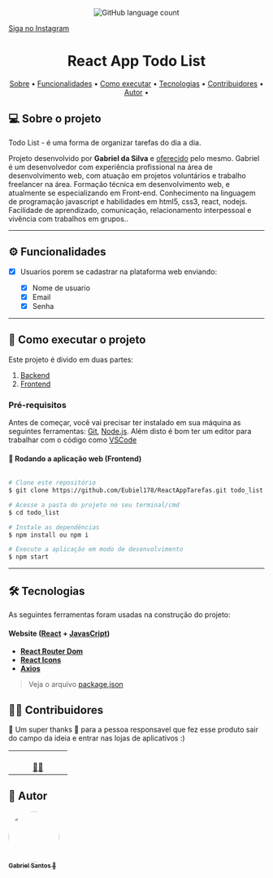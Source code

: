 <p align="center">
  <img alt="GitHub language count" src="https://img.shields.io/github/languages/count/tgmarinho/README-ecoleta?color=%2304D361">

<a href="https://www.instagram.com/tech_gabriel/">Siga no Instagram</a>

</p>

<h1 align="center">
  React App Todo List
</h1>

<p align="center">
 <a href="#-sobre-o-projeto">Sobre</a> •
 <a href="#-funcionalidades">Funcionalidades</a> •
 <a href="#-como-executar-o-projeto">Como executar</a> • 
 <a href="#-tecnologias">Tecnologias</a> • 
 <a href="#-contribuidores">Contribuidores</a> • 
 <a href="#-autor">Autor</a> • 
</p>

## 💻 Sobre o projeto

Todo List - é uma forma de organizar tarefas do dia a dia.

Projeto desenvolvido por **Gabriel da Silva** e [oferecido](https://www.instagram.com/tech_gabriel/) pelo mesmo. Gabriel é um desenvolvedor com experiência profissional na área de desenvolvimento web, com atuação em projetos voluntários e trabalho freelancer na área. Formação técnica em desenvolvimento web, e atualmente se especializando em Front-end. Conhecimento na linguagem de programação javascript e habilidades em html5, css3, react, nodejs. Facilidade de aprendizado, comunicação, relacionamento interpessoal e vivência com trabalhos em grupos..

---

## ⚙️ Funcionalidades

- [x] Usuarios porem se cadastrar na plataforma web enviando:

  - [x] Nome de usuario
  - [x] Email
  - [x] Senha

---

## 🚀 Como executar o projeto

Este projeto é divido em duas partes:

1. <a href="https://github.com/Eubiel178/Api-For-TodoList">Backend</a>
2. <a href="#">Frontend</a>

### Pré-requisitos

Antes de começar, você vai precisar ter instalado em sua máquina as seguintes ferramentas:
[Git](https://git-scm.com), [Node.js](https://nodejs.org/en/).
Além disto é bom ter um editor para trabalhar com o código como [VSCode](https://code.visualstudio.com/)

#### 🧭 Rodando a aplicação web (Frontend)

```bash

# Clone este repositório
$ git clone https://github.com/Eubiel178/ReactAppTarefas.git todo_list

# Acesse a pasta do projeto no seu terminal/cmd
$ cd todo_list

# Instale as dependências
$ npm install ou npm i

# Execute a aplicação em modo de desenvolvimento
$ npm start
```

---

## 🛠 Tecnologias

As seguintes ferramentas foram usadas na construção do projeto:

#### **Website** ([React](https://reactjs.org/) + [JavasCript](https://developer.mozilla.org/pt-BR/docs/Learn/JavaScript/First_steps/What_is_JavaScript))

- **[React Router Dom](https://github.com/ReactTraining/react-router/tree/master/packages/react-router-dom)**
- **[React Icons](https://react-icons.github.io/react-icons/)**
- **[Axios](https://github.com/axios/axios)**

> Veja o arquivo [package.json](https://github.com/Eubiel178/ReactAppTarefas/blob/main/package.json)

## 👨‍💻 Contribuidores

💜 Um super thanks 👏 para a pessoa responsavel que fez esse produto sair do campo da ideia e entrar nas lojas de aplicativos :)

<table>
  <tr>
    <td align="center"><a ><img style="border-radius: 50%;"  width="100px;" alt=""/><br /><sub><b></b></sub></a><br /><a href="https://www.instagram.com/tech_gabriel/" >👨‍🚀</a></td>
  </tr>

</table>

## 🦸 Autor

<a href="https://eubiel178.github.io/gabrieldeveloper/">
 <img style="border-radius: 50%;" src="https://eubiel178.github.io/gabrieldeveloper/image/photo.jpg"width="100px;" alt=""/>
 <br />
 <sub><b>Gabriel Santos 🚀</b></sub></a>

 <br />
